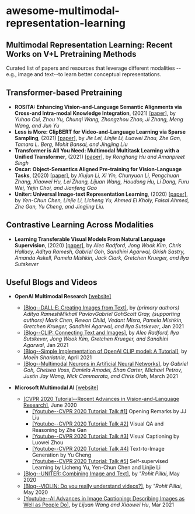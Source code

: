 # awesome-multimodal-representation-learning

## Multimodal Representation Learning: Recent Works on V+L Pretraining Methods
Curated list of papers and resources that leverage different modalities --e.g., image and text--to learn better conceptual representations.  
 
## Transformer-based Pretraining
- **ROSITA: Enhancing Vision-and-Language Semantic Alignments via Cross-and Intra-modal Knowledge Integration**, (2021) [[paper]](https://dl.acm.org/doi/pdf/10.1145/3474085.3475251), by *Yuhao Cui, Zhou Yu, Chunqi Wang, Zhongzhou Zhao, Ji Zhang, Meng Wang, and Jun Yu*
- **Less is More: ClipBERT for Video-and-Language Learning via Sparse Sampling**, (2021) [[paper]](https://openaccess.thecvf.com/content/CVPR2021/papers/Lei_Less_Is_More_ClipBERT_for_Video-and-Language_Learning_via_Sparse_Sampling_CVPR_2021_paper.pdf), by *Jie Lei, Linjie Li, Luowei Zhou, Zhe Gan, Tamara L. Berg, Mohit Bansal, and Jingjing Liu*
- **Transformer is All You Need: Multimodal Multitask Learning with a Unified Transformer**, (2021) [[paper]](https://arxiv.org/pdf/2102.10772.pdf), by *Ronghang Hu and Amanpreet Singh*
- **Oscar: Object-Semantics Aligned Pre-training for Vision-Language Tasks**, (2020) [[paper]](https://arxiv.org/pdf/2004.06165.pdf), by *Xiujun Li, Xi Yin, Chunyuan Li, Pengchuan Zhang, Xiaowei Hu, Lei Zhang, Lijuan Wang, Houdong Hu, Li Dong, Furu Wei, Yejin Choi, and Jianfeng Gao*
- **Uniter: Universal Image-text Representation Learning**, (2020) [[paper]](https://arxiv.org/pdf/1909.11740.pdf), by *Yen-Chun Chen, Linjie Li, Licheng Yu, Ahmed El Kholy, Faisal Ahmed, Zhe Gan, Yu Cheng, and Jingjing Liu.*

## Contrastive Learning Across Modalities
- **Learning Transferable Visual Models From Natural Language Supervision**, (2020) [[paper]](https://arxiv.org/pdf/2103.00020.pdf), by *Alec Radford, Jong Wook Kim, Chris Hallacy, Aditya Ramesh, Gabriel Goh, Sandhini Agarwal, Girish Sastry, Amanda Askell, Pamela Mishkin, Jack Clark, Gretchen Krueger, and Ilya Sutskever* 

## Useful Blogs and Videos
- **OpenAI Multimodal Research** [[website]](https://openai.com/blog/tags/multimodal/)
  - [[Blog--DALL·E: Creating Images from Text]](https://openai.com/blog/dall-e/), by *(primary authors) Aditya RameshMikhail PavlovGabriel GohScott Gray, (supporting authors) Mark Chen, Rewon Child, Vedant Misra, Pamela Mishkin, Gretchen Krueger, Sandhini Agarwal, and Ilya Sutskever*, Jan 2021
  - [[Blog--CLIP: Connecting Text and Images]](https://openai.com/blog/clip/), by *Alec Radford, Ilya Sutskever, Jong Wook Kim, Gretchen Krueger, and Sandhini Agarwal*, Jan 2021
  - [[Blog--Simple Implementation of OpenAI CLIP model: A Tutorial]](https://towardsdatascience.com/simple-implementation-of-openai-clip-model-a-tutorial-ace6ff01d9f2), by *Moein Shariatnia*, April 2021
  - [[Blog--Multimodal Neurons in Artificial Neural Networks]](https://openai.com/blog/multimodal-neurons/), by *Gabriel Goh, Chelsea Voss, Daniela Amodei, Shan Carter, Michael Petrov, Justin Jay Wang, Nick Cammarata, and Chris Olah*, March 2021

- **Microsoft Multimodal AI** [[website]](https://multimodalai.azurewebsites.net/)
  - [[CVPR 2020 Tutorial--Recent Advances in Vision-and-Language Research]](https://rohit497.github.io/Recent-Advances-in-Vision-and-Language-Research/), June 2020
    - [[Youtube--CVPR 2020 Tutorial: Talk #1]](https://www.youtube.com/watch?v=BJgzjNN3h1U) Opening Remarks by JJ Liu
    - [[Youtube--CVPR 2020 Tutorial: Talk #2]](https://www.youtube.com/watch?v=n4mUriUrYR0) Visual QA and Reasoning by Zhe Gan
    - [[Youtube--CVPR 2020 Tutorial: Talk #3]](https://www.youtube.com/watch?v=Zn5uFGsq4j4) Visual Captioning by Luowei Zhou
    - [[Youtube--CVPR 2020 Tutorial: Talk #4]](https://www.youtube.com/watch?v=8pNtrsFe4tk) Text-to-Image Generation by Yu Cheng
    - [[Youtube--CVPR 2020 Tutorial: Talk #5]](https://www.youtube.com/watch?v=C4UQWJcp7w4) Self-supervised Learning by Licheng Yu, Yen-Chun Chen and Linjie Li
  - [[Blog--UNITER: Combining Image and Text]](https://towardsdatascience.com/uniter-d979e2d838f0), by *"Rohit Pillai*, May 2020
  - [[Blog--VIOLIN: Do you really understand videos?]](https://medium.com/swlh/violin-do-you-really-understand-videos-fe07f7affd9e), by *"Rohit Pillai*, May 2020
  - [[Youtube--AI Advances in Image Captioning: Describing Images as Well as People Do]](https://www.youtube.com/watch?v=QNesnXfyYq8), by *Lijuan Wang and Xiaowei Hu*, Mar 2021
